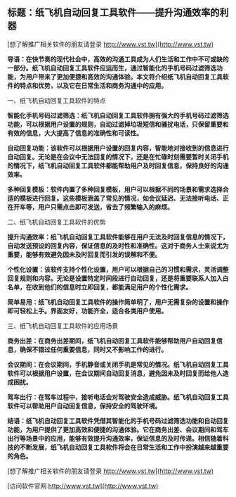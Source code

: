 ## **标题：纸飞机自动回复工具软件——提升沟通效率的利器**

[想了解推广相关软件的朋友请登录 http://www.vst.tw](http://www.vst.tw)

**导语：在快节奏的现代社会中，高效的沟通工具成为人们生活和工作中不可或缺的一部分。纸飞机自动回复工具软件应运而生，通过智能化的手机号码过滤筛选功能，为用户带来了更加便捷和高效的沟通体验。本文将介绍纸飞机自动回复工具软件的特点和优势，以及它在日常生活和商务沟通中的应用。**

一、纸飞机自动回复工具软件的特点

**智能化手机号码过滤筛选：纸飞机自动回复工具软件拥有强大的手机号码过滤筛选功能，可以根据用户设置的规则，自动过滤掉垃圾短信和骚扰电话，只保留重要和有效的信息，大大提高了信息的准确性和可读性。**

**自动回复功能：该软件可以根据用户设置的回复内容，智能地对接收到的信息进行自动回复。无论是在会议中无法回复的情况下，还是在忙碌时刻需要暂时关闭手机的情况下，纸飞机自动回复工具软件都能帮助用户及时回复信息，保持良好的沟通效率。**

**多种回复模板：软件内置了多种回复模板，用户可以根据不同的场景和需求选择合适的模板进行回复。这些模板涵盖了常见的情况，如会议延迟、无法接听电话、正在开车等，用户只需点击即可发送，省去了频繁输入的麻烦。**

二、纸飞机自动回复工具软件的优势

**提升沟通效率：纸飞机自动回复工具软件能够在用户无法及时回复信息的情况下，自动发送预设的回复内容，保证信息的及时性和准确性。这对于商务人士来说尤为重要，能够有效避免因未及时回复而引发的误解和不便。**

**个性化设置：该软件支持个性化设置，用户可以根据自己的习惯和需求，灵活调整回复规则和内容。无论是设置特定时间段进行自动回复，还是将重要联系人加入白名单，在收到他们的信息时立即回复，都能满足用户的个性化需求。**

**简单易用：纸飞机自动回复工具软件的操作简单明了，用户无需复杂的设置和操作即可轻松上手。界面友好，功能齐全，适合各类用户使用。**

三、纸飞机自动回复工具软件的应用场景

**商务出差：在商务出差期间，纸飞机自动回复工具软件能够帮助用户自动回复信息，确保不错过任何重要信息，同时又不影响工作的进行。**

**会议期间：在会议期间，手机静音或关闭手机是常见的情况。纸飞机自动回复工具软件可以根据用户设置，在会议期间自动回复消息，避免因未及时回复而给他人造成困扰。**

**驾车出行：在驾车过程中，接听电话会对驾驶安全造成威胁。纸飞机自动回复工具软件可以帮助用户自动回复信息，保持安全的驾驶环境。**

**结语：纸飞机自动回复工具软件凭借其智能化的手机号码过滤筛选功能和自动回复功能，为用户提供了更加高效和便捷的沟通体验。它在商务出差、会议期间和驾车出行等场景中的应用，能够有效提升沟通效率，保证信息的及时传递。相信随着科技的不断发展，纸飞机自动回复工具软件将会在日常生活和工作中扮演越来越重要的角色。**

[想了解推广相关软件的朋友请登录 http://www.vst.tw](http://www.vst.tw)


[访问软件官网 http://www.vst.tw](http://www.vst.tw)
